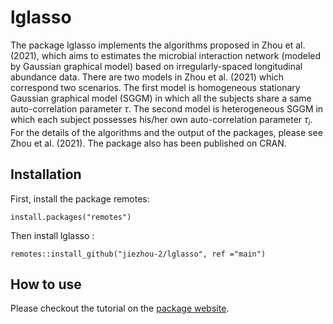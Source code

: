 
<!-- README.md is generated from README.Rmd. Please edit that file -->

# lglasso

<!-- badges: start -->
<!-- badges: end -->

The package lglasso  implements the algorithms proposed in Zhou et al. (2021), which aims to estimates the microbial interaction network (modeled by Gaussian graphical model) based on irregularly-spaced longitudinal abundance data. There are two models in Zhou et al. (2021)  which correspond two scenarios.  The first model is homogeneous stationary Gaussian graphical model (SGGM) in which all the subjects share a same auto-correlation parameter $\tau$. The second model is heterogeneous SGGM in which each subject possesses his/her own auto-correlation parameter $\tau_i$.  For the details of the algorithms and the output of the packages, please see Zhou et al. (2021). The package also has been published on CRAN. 

## Installation

First, install the package remotes:

```
install.packages("remotes")
```

Then install lglasso :

```
remotes::install_github("jiezhou-2/lglasso", ref ="main") 
```

## How to use

 Please checkout the tutorial on the [package website](https://jiezhou-2.github.io/lglasso/).

